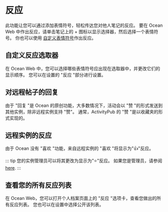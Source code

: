 # 反应

此功能让您可以通过添加表情符号，轻松传达您对他人笔记的反应。
要在 Ocean Web 中作出反应，请单击笔记上的 + 图标以显示选择器，然后选择一个表情符号。
你也可以使用 [自定义表情符号](./custom-emoji.md)作出反应。

## 自定义反应选取器

在 Ocean Web 中，您可以选择哪些表情符号应出现在选取器中，并更改它们的显示顺序。
您可以在设置的 "反应 "部分进行设置。

## 对远程帖子的回复

由于 "回复 "是 Ocean 的原创功能，大多数情况下，活动会以 "赞 "的形式发送到其他实例，除非远程实例支持 "赞"。
通常，ActivityPub 的 "赞 "是以收藏夹的形式实现的。

## 远程实例的反应

由于 Ocean 没有 "喜欢 "功能，来自远程实例的 "喜欢 "将显示为"👍"反应。

::: tip
您的实例管理员可以将其更改为显示为"⭐"反应。
如果您是管理员，请参阅 [here](../admin/default-reaction.md).
:::

## 查看您的所有反应列表

在 Ocean Web，您可以打开个人档案页面上的 "反应 "选项卡，查看您做出的所有反应列表。
您也可以在设置中选择公开该列表。
